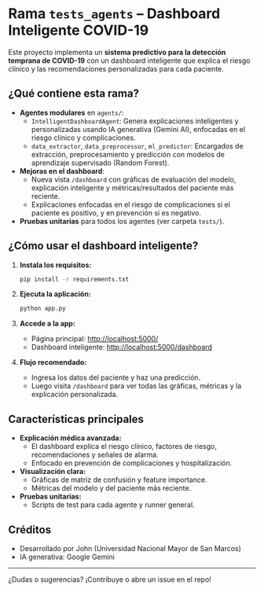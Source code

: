 # Rama `tests_agents` – Dashboard Inteligente COVID-19

Este proyecto implementa un **sistema predictivo para la detección temprana de COVID-19** con un dashboard inteligente que explica el riesgo clínico y las recomendaciones personalizadas para cada paciente.

## ¿Qué contiene esta rama?

- **Agentes modulares** en `agents/`:
  - `IntelligentDashboardAgent`: Genera explicaciones inteligentes y personalizadas usando IA generativa (Gemini AI), enfocadas en el riesgo clínico y complicaciones.
  - `data_extractor`, `data_preprocessor`, `ml_predictor`: Encargados de extracción, preprocesamiento y predicción con modelos de aprendizaje supervisado (Random Forest).
- **Mejoras en el dashboard**:
  - Nueva vista `/dashboard` con gráficas de evaluación del modelo, explicación inteligente y métricas/resultados del paciente más reciente.
  - Explicaciones enfocadas en el riesgo de complicaciones si el paciente es positivo, y en prevención si es negativo.
- **Pruebas unitarias** para todos los agentes (ver carpeta `tests/`).

## ¿Cómo usar el dashboard inteligente?

1. **Instala los requisitos:**
   ```sh
   pip install -r requirements.txt
   ```
2. **Ejecuta la aplicación:**
   ```sh
   python app.py
   ```
3. **Accede a la app:**
   - Página principal: [http://localhost:5000/](http://localhost:5000/)
   - Dashboard inteligente: [http://localhost:5000/dashboard](http://localhost:5000/dashboard)

4. **Flujo recomendado:**
   - Ingresa los datos del paciente y haz una predicción.
   - Luego visita `/dashboard` para ver todas las gráficas, métricas y la explicación personalizada.

## Características principales

- **Explicación médica avanzada:**
  - El dashboard explica el riesgo clínico, factores de riesgo, recomendaciones y señales de alarma.
  - Enfocado en prevención de complicaciones y hospitalización.
- **Visualización clara:**
  - Gráficas de matriz de confusión y feature importance.
  - Métricas del modelo y del paciente más reciente.
- **Pruebas unitarias:**
  - Scripts de test para cada agente y runner general.

## Créditos
- Desarrollado por John (Universidad Nacional Mayor de San Marcos)
- IA generativa: Google Gemini

---

¿Dudas o sugerencias? ¡Contribuye o abre un issue en el repo! 